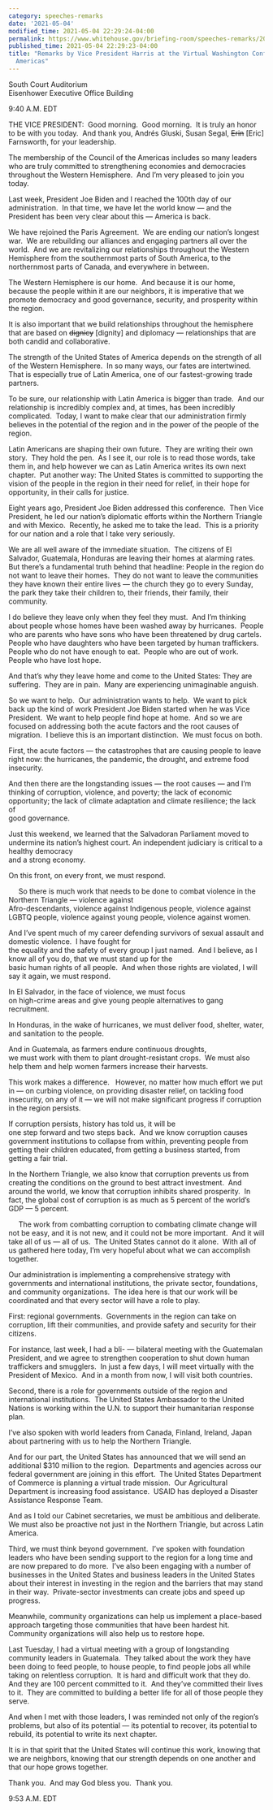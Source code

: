 ```yaml
---
category: speeches-remarks
date: '2021-05-04'
modified_time: 2021-05-04 22:29:24-04:00
permalink: https://www.whitehouse.gov/briefing-room/speeches-remarks/2021/05/04/remarks-by-vice-president-harris-at-the-virtual-washington-conference-on-the-americas/
published_time: 2021-05-04 22:29:23-04:00
title: "Remarks by Vice President Harris at the Virtual Washington Conference on the\_\
  Americas"
---
```

 
South Court Auditorium  
Eisenhower Executive Office Building

  
9:40 A.M. EDT  
  
THE VICE PRESIDENT:  Good morning.  Good morning.  It is truly an honor
to be with you today.  And thank you, Andrés Gluski, Susan Segal,
<s>Erin</s> \[Eric\] Farnsworth, for your leadership.   
  
The membership of the Council of the Americas includes so many leaders
who are truly committed to strengthening economies and democracies
throughout the Western Hemisphere.  And I’m very pleased to join you
today.   
  
Last week, President Joe Biden and I reached the 100th day of our
administration.  In that time, we have let the world know — and the
President has been very clear about this — America is back.   
  
We have rejoined the Paris Agreement.  We are ending our nation’s
longest war.  We are rebuilding our alliances and engaging partners all
over the world.  And we are revitalizing our relationships throughout
the Western Hemisphere from the southernmost parts of South America, to
the northernmost parts of Canada, and everywhere in between.  
  
The Western Hemisphere is our home.  And because it is our home, because
the people within it are our neighbors, it is imperative that we promote
democracy and good governance, security, and prosperity within the
region.   
  
It is also important that we build relationships throughout the
hemisphere that are based on <s>dignicy</s> \[dignity\] and diplomacy —
relationships that are both candid and collaborative.   
  
The strength of the United States of America depends on the strength of
all of the Western Hemisphere.  In so many ways, our fates are
intertwined.  That is especially true of Latin America, one of our
fastest-growing trade partners.   
  
To be sure, our relationship with Latin America is bigger than trade. 
And our relationship is incredibly complex and, at times, has been
incredibly complicated.  Today, I want to make clear that our
administration firmly believes in the potential of the region and in the
power of the people of the region.   
  
Latin Americans are shaping their own future.  They are writing their
own story.  They hold the pen.  As I see it, our role is to read those
words, take them in, and help however we can as Latin America writes its
own next chapter.  Put another way: The United States is committed to
supporting the vision of the people in the region in their need for
relief, in their hope for opportunity, in their calls for justice.   
  
Eight years ago, President Joe Biden addressed this conference.  Then
Vice President, he led our nation’s diplomatic efforts within the
Northern Triangle and with Mexico.  Recently, he asked me to take the
lead.  This is a priority for our nation and a role that I take very
seriously.   
  
We are all well aware of the immediate situation.  The citizens of El
Salvador, Guatemala, Honduras are leaving their homes at alarming
rates.  But there’s a fundamental truth behind that headline: People in
the region do not want to leave their homes.  They do not want to leave
the communities they have known their entire lives — the church they go
to every Sunday, the park they take their children to, their friends,
their family, their community.   
  
I do believe they leave only when they feel they must.  And I’m thinking
about people whose homes have been washed away by hurricanes.  People
who are parents who have sons who have been threatened by drug cartels. 
People who have daughters who have been targeted by human traffickers. 
People who do not have enough to eat.  People who are out of work. 
People who have lost hope.   
  
And that’s why they leave home and come to the United States: They are
suffering.  They are in pain.  Many are experiencing unimaginable
anguish.  
  
So we want to help.  Our administration wants to help.  We want to pick
back up the kind of work President Joe Biden started when he was Vice
President.  We want to help people find hope at home.  And so we are
focused on addressing both the acute factors and the root causes of
migration.  I believe this is an important distinction.  We must focus
on both.   
  
First, the acute factors — the catastrophes that are causing people to
leave right now: the hurricanes, the pandemic, the drought, and extreme
food insecurity.  
  
And then there are the longstanding issues — the root causes — and I’m
thinking of corruption, violence, and poverty; the lack of economic
opportunity; the lack of climate adaptation and climate resilience; the
lack of  
good governance.  
  
Just this weekend, we learned that the Salvadoran Parliament moved to
undermine its nation’s highest court. An independent judiciary is
critical to a healthy democracy  
and a strong economy.  
  
On this front, on every front, we must respond.  
  
     So there is much work that needs to be done to combat violence in
the Northern Triangle — violence against  
Afro-descendants, violence against Indigenous people, violence against
LGBTQ people, violence against young people, violence against women.  
  
And I’ve spent much of my career defending survivors of sexual assault
and domestic violence.  I have fought for  
the equality and the safety of every group I just named.  And I believe,
as I know all of you do, that we must stand up for the  
basic human rights of all people.  And when those rights are violated, I
will say it again, we must respond.  
  
In El Salvador, in the face of violence, we must focus  
on high-crime areas and give young people alternatives to gang
recruitment.  
  
In Honduras, in the wake of hurricanes, we must deliver food, shelter,
water, and sanitation to the people.  
  
And in Guatemala, as farmers endure continuous droughts,  
we must work with them to plant drought-resistant crops.  We must also
help them and help women farmers increase their harvests.  
  
This work makes a difference.   However, no matter how much effort we
put in — on curbing violence, on providing disaster relief, on tackling
food insecurity, on any of it — we will not make significant progress if
corruption in the region persists.  
  
If corruption persists, history has told us, it will be  
one step forward and two steps back.  And we know corruption causes
government institutions to collapse from within, preventing people from
getting their children educated, from getting a business started, from
getting a fair trial.  
  
In the Northern Triangle, we also know that corruption prevents us from
creating the conditions on the ground to best attract investment.  And
around the world, we know that corruption inhibits shared prosperity. 
In fact, the global cost of corruption is as much as 5 percent of the
world’s GDP — 5 percent.   
  
     The work from combatting corruption to combating climate change
will not be easy, and it is not new, and it could not be more
important.  And it will take all of us — all of us.  The United States
cannot do it alone.  With all of us gathered here today, I’m very
hopeful about what we can accomplish together.   
  
Our administration is implementing a comprehensive strategy with
governments and international institutions, the private sector,
foundations, and community organizations.  The idea here is that our
work will be coordinated and that every sector will have a role to
play.  
  
First: regional governments.  Governments in the region can take on
corruption, lift their communities, and provide safety and security for
their citizens.   
  
For instance, last week, I had a bli- — bilateral meeting with the
Guatemalan President, and we agree to strengthen cooperation to shut
down human traffickers and smugglers.  In just a few days, I will meet
virtually with the President of Mexico.  And in a month from now, I will
visit both countries.   
  
Second, there is a role for governments outside of the region and
international institutions.  The United States Ambassador to the United
Nations is working within the U.N. to support their humanitarian
response plan.   
  
I’ve also spoken with world leaders from Canada, Finland, Ireland, Japan
about partnering with us to help the Northern Triangle.   
  
And for our part, the United States has announced that we will send an
additional $310 million to the region.  Departments and agencies across
our federal government are joining in this effort.  The United States
Department of Commerce is planning a virtual trade mission.  Our
Agricultural Department is increasing food assistance.  USAID has
deployed a Disaster Assistance Response Team.   
  
And as I told our Cabinet secretaries, we must be ambitious and
deliberate.  We must also be proactive not just in the Northern
Triangle, but across Latin America.   
  
Third, we must think beyond government.  I’ve spoken with foundation
leaders who have been sending support to the region for a long time and
are now prepared to do more.  I’ve also been engaging with a number of
businesses in the United States and business leaders in the United
States about their interest in investing in the region and the barriers
that may stand in their way.  Private-sector investments can create jobs
and speed up progress.   
  
Meanwhile, community organizations can help us implement a place-based
approach targeting those communities that have been hardest hit. 
Community organizations will also help us to restore hope.   
  
Last Tuesday, I had a virtual meeting with a group of longstanding
community leaders in Guatemala.  They talked about the work they have
been doing to feed people, to house people, to find people jobs all
while taking on relentless corruption.  It is hard and difficult work
that they do.  And they are 100 percent committed to it.  And they’ve
committed their lives to it.  They are committed to building a better
life for all of those people they serve.   
  
And when I met with those leaders, I was reminded not only of the
region’s problems, but also of its potential — its potential to recover,
its potential to rebuild, its potential to write its next chapter.   
  
It is in that spirit that the United States will continue this work,
knowing that we are neighbors, knowing that our strength depends on one
another and that our hope grows together.   
  
Thank you.  And may God bless you.  Thank you.  
  
9:53 A.M. EDT
